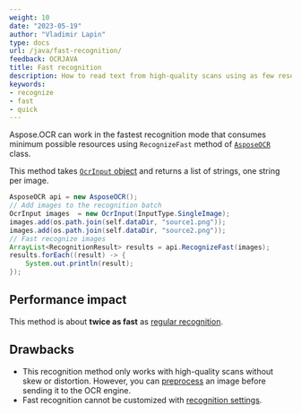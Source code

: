 ```yaml
---
weight: 10
date: "2023-05-19"
author: "Vladimir Lapin"
type: docs
url: /java/fast-recognition/
feedback: OCRJAVA
title: Fast recognition
description: How to read text from high-quality scans using as few resources as possible.
keywords:
- recognize
- fast
- quick
---
```


Aspose.OCR can work in the fastest recognition mode that consumes minimum possible resources using `RecognizeFast` method of [`AsposeOCR`](https://reference.aspose.com/ocr/java/com.aspose.ocr/AsposeOCR) class.

This method takes [`OcrInput` object](/ocr/java/ocrinput/) and returns a list of strings, one string per image.

```java
AsposeOCR api = new AsposeOCR();
// Add images to the recognition batch
OcrInput images  = new OcrInput(InputType.SingleImage);
images.add(os.path.join(self.dataDir, "source1.png"));
images.add(os.path.join(self.dataDir, "source2.png"));
// Fast recognize images
ArrayList<RecognitionResult> results = api.RecognizeFast(images);
results.forEach((result) -> {
	System.out.println(result);
});
```

## Performance impact

This method is about **twice as fast** as [regular recognition](/ocr/java/recognition/).

## Drawbacks

- This recognition method only works with high-quality scans without skew or distortion. However, you can [preprocess](/ocr/java/image-preprocessing/) an image before sending it to the OCR engine.
- Fast recognition cannot be customized with [recognition settings](/ocr/java/settings/).
